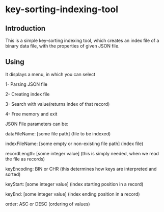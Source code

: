 # key-sorting-indexing-tool
## Introduction

This is a simple key-sorting indexing tool, which creates an index file of a binary data file, with the properties of given JSON file.

## Using

It displays a menu, in which you can select

1- Parsing JSON file

2- Creating index file

3- Search with value(returns index of that record)

4- Free memory and exit

JSON File parameters can be:

dataFileName: [some file path] (file to be indexed)

indexFileName: [some empty or non-existing file path] (index file)

recordLength: [some integer value] (this is simply needed, when we read the file as records)

keyEncoding: BIN or CHR (this determines how keys are interpreted and sorted)

keyStart: [some integer value] (index starting position in a record)

keyEnd: [some integer value] (index ending position in a record)

order: ASC or DESC (ordering of values)
